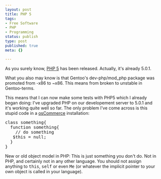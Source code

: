 ```yaml
---
layout: post
title: PHP 5
tags:
- Free Software
- PHP
- Programming
status: publish
type: post
published: true
meta: {}

---
```

<p>
As you surely know, <a href="http://www.php.net">PHP 5</a> has been released. Actually, it's already 5.0.1.
</p>
<p>What you also may know is that Gentoo's dev-php/mod_php package was promoted from -x86 to ~x86. This means from broken to unstable in Gentoo-terms.</p>
<p>This means that I can now make some tests with PHP5 which I already began doing: I've upgraded PHP on our developement server to 5.0.1 and it's working quite well so far. The only problem I've come across is this stupid code in a <a href="http://www.oscommerce.com">osCommerce</a> installation:</p>
<pre class="code">
class something{
  function something{
    // do something
   $this = null;
  }
}
</pre>
<p>New or old object model in PHP: This is just something you don't do. Not in PHP, and certainly not in any other language. You should not assign anything to <tt>this</tt>, <tt>self</tt> or even <tt>Me</tt> (or whatever the implicit pointer to your own object is called in your language).</p>
